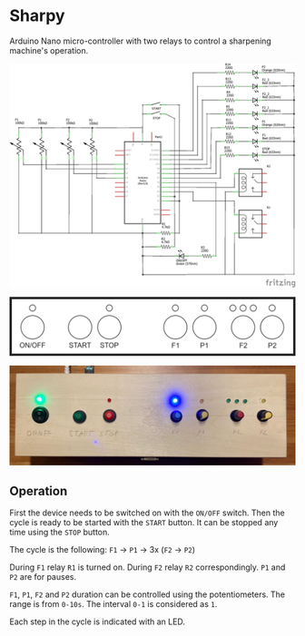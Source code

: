 # Sharpy
Arduino Nano micro-controller with two relays to control a sharpening machine's operation.

![Schematic](https://raw.githubusercontent.com/mdavid626/sharpy/main/docs/schematic.png)

![Box Design](https://raw.githubusercontent.com/mdavid626/sharpy/main/docs/box-design.png)

![Box](https://raw.githubusercontent.com/mdavid626/sharpy/main/docs/box.jpg)

## Operation
First the device needs to be switched on with the `ON/OFF` switch. Then the cycle is ready to be started with the `START` button. It can be stopped any time using the `STOP` button.

The cycle is the following: `F1` -> `P1` -> 3x (`F2` -> `P2`)

During `F1` relay `R1` is turned on. During `F2` relay `R2` correspondingly. `P1` and `P2` are for pauses.

`F1`, `P1`, `F2` and `P2` duration can be controlled using the potentiometers. The range is from `0-10s`. The interval `0-1` is considered as `1`.

Each step in the cycle is indicated with an LED.
